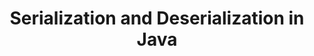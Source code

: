 ---
id: serialization-and-deserialization
title: Serialization and Deserialization in Java
sidebar_label: Serialization and Deserialization
sidebar_position: 3
tags: [java, file handling, serialization, deserialization]
description: In this tutorial, you will learn about serialization and deserialization in Java. We will learn how to serialize and deserialize objects in Java using the `Serializable` interface and the `ObjectInputStream` and `ObjectOutputStream` classes.
---